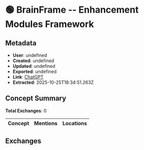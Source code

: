 # **🟢 BrainFrame -- Enhancement Modules Framework**

## Metadata

- **User**: undefined
- **Created**: undefined
- **Updated**: undefined
- **Exported**: undefined
- **Link**: [ChatGPT](undefined)
- **Extracted**: 2025-10-25T18:34:51.263Z

## Concept Summary

**Total Exchanges**: 0

| Concept | Mentions | Locations |
|---------|----------|----------|

## Exchanges

